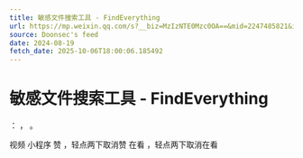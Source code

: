 ```yaml
---
title: 敏感文件搜索工具 - FindEverything
url: https://mp.weixin.qq.com/s?__biz=MzIzNTE0Mzc0OA==&mid=2247485821&idx=1&sn=0da945d340d13cc9c3430e921cfcde44
source: Doonsec's feed
date: 2024-08-19
fetch_date: 2025-10-06T18:00:06.185492
---
```


# 敏感文件搜索工具 - FindEverything

：
，
。

视频
小程序
赞
，轻点两下取消赞
在看
，轻点两下取消在看
